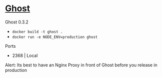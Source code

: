 # [Ghost](https://en.ghost.org/)

Ghost 0.3.2

* `docker build -t ghost .`
* `docker run -e NODE_ENV=production ghost`

Ports

* 2368 | Local

Alert: Its best to have an Nginx Proxy in front of Ghost before you release in production
